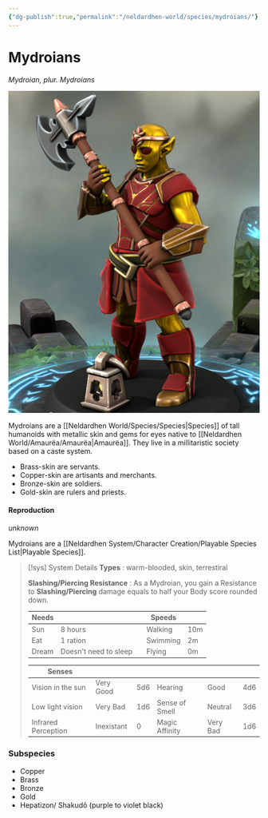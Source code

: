 ```yaml
---
{"dg-publish":true,"permalink":"/neldardhen-world/species/mydroians/"}
---
```


# Mydroians
*Mydroian, plur. Mydroians*

![galwargoldskin.png|100](/img/user/Images/Species/galwargoldskin.png)

Mydroians are a [[Neldardhen World/Species/Species\|Species]] of tall humanoids with metallic skin and gems for eyes native to [[Neldardhen World/Amaurëa/Amaurëa\|Amaurëa]]. They live in a millitaristic society based on a caste system.
- Brass-skin are servants.
- Copper-skin are artisants and merchants.
- Bronze-skin are soldiers.
- Gold-skin are rulers and priests.
#### Reproduction
*unknown*


Mydroians are a [[Neldardhen System/Character Creation/Playable Species List\|Playable Species]].

 > [!sys] System Details
 > **Types** : warm-blooded, skin, terrestiral
 >
> **Slashing/Piercing Resistance** : As a Mydroian, you gain a Resistance to **Slashing/Piercing** damage equals to half your Body score rounded down.
> 
> | **Needs** |                       |     | **Speeds** |     |
> | --------- | --------------------- | --- | ---------- | --- |
> | Sun       | 8 hours               |     | Walking    | 10m |
> | Eat       | 1 ration              |     | Swimming   | 2m  |
> | Dream     | Doesn't need to sleep |     | Flying     | 0m  |
> 
> 
> | **Senses**          |            |     |                |          |     |
> | ------------------- | ---------- | --- | -------------- | -------- | --- |
> | Vision in the sun   | Very Good  | 5d6 | Hearing        | Good     | 4d6 |
> | Low light vision    | Very Bad   | 1d6 | Sense of Smell | Neutral  | 3d6 |
> | Infrared Perception | Inexistant | 0   | Magic Affinity | Very Bad | 1d6 |
### Subspecies
- Copper
- Brass
- Bronze
- Gold
- Hepatizon/ Shakudô  (purple to violet black)
